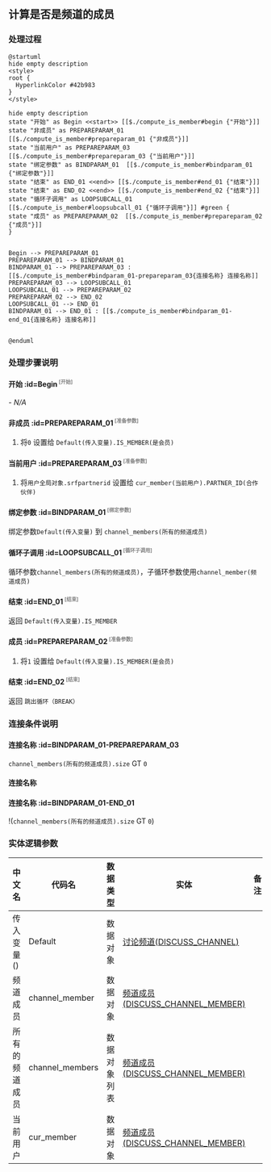 ## 计算是否是频道的成员 <!-- {docsify-ignore-all} -->

   

### 处理过程

```plantuml
@startuml
hide empty description
<style>
root {
  HyperlinkColor #42b983
}
</style>

hide empty description
state "开始" as Begin <<start>> [[$./compute_is_member#begin {"开始"}]]
state "非成员" as PREPAREPARAM_01  [[$./compute_is_member#prepareparam_01 {"非成员"}]]
state "当前用户" as PREPAREPARAM_03  [[$./compute_is_member#prepareparam_03 {"当前用户"}]]
state "绑定参数" as BINDPARAM_01  [[$./compute_is_member#bindparam_01 {"绑定参数"}]]
state "结束" as END_01 <<end>> [[$./compute_is_member#end_01 {"结束"}]]
state "结束" as END_02 <<end>> [[$./compute_is_member#end_02 {"结束"}]]
state "循环子调用" as LOOPSUBCALL_01  [[$./compute_is_member#loopsubcall_01 {"循环子调用"}]] #green {
state "成员" as PREPAREPARAM_02  [[$./compute_is_member#prepareparam_02 {"成员"}]]
}


Begin --> PREPAREPARAM_01
PREPAREPARAM_01 --> BINDPARAM_01
BINDPARAM_01 --> PREPAREPARAM_03 : [[$./compute_is_member#bindparam_01-prepareparam_03{连接名称} 连接名称]]
PREPAREPARAM_03 --> LOOPSUBCALL_01
LOOPSUBCALL_01 --> PREPAREPARAM_02
PREPAREPARAM_02 --> END_02
LOOPSUBCALL_01 --> END_01
BINDPARAM_01 --> END_01 : [[$./compute_is_member#bindparam_01-end_01{连接名称} 连接名称]]


@enduml
```


### 处理步骤说明

#### 开始 :id=Begin<sup class="footnote-symbol"> <font color=gray size=1>[开始]</font></sup>



*- N/A*
#### 非成员 :id=PREPAREPARAM_01<sup class="footnote-symbol"> <font color=gray size=1>[准备参数]</font></sup>



1. 将`0` 设置给  `Default(传入变量).IS_MEMBER(是会员)`

#### 当前用户 :id=PREPAREPARAM_03<sup class="footnote-symbol"> <font color=gray size=1>[准备参数]</font></sup>



1. 将`用户全局对象.srfpartnerid` 设置给  `cur_member(当前用户).PARTNER_ID(合作伙伴)`

#### 绑定参数 :id=BINDPARAM_01<sup class="footnote-symbol"> <font color=gray size=1>[绑定参数]</font></sup>



绑定参数`Default(传入变量)` 到 `channel_members(所有的频道成员)`
#### 循环子调用 :id=LOOPSUBCALL_01<sup class="footnote-symbol"> <font color=gray size=1>[循环子调用]</font></sup>



循环参数`channel_members(所有的频道成员)`，子循环参数使用`channel_member(频道成员)`
#### 结束 :id=END_01<sup class="footnote-symbol"> <font color=gray size=1>[结束]</font></sup>



返回 `Default(传入变量).IS_MEMBER`

#### 成员 :id=PREPAREPARAM_02<sup class="footnote-symbol"> <font color=gray size=1>[准备参数]</font></sup>



1. 将`1` 设置给  `Default(传入变量).IS_MEMBER(是会员)`

#### 结束 :id=END_02<sup class="footnote-symbol"> <font color=gray size=1>[结束]</font></sup>



返回 `跳出循环（BREAK）`


### 连接条件说明
#### 连接名称 :id=BINDPARAM_01-PREPAREPARAM_03

`channel_members(所有的频道成员).size` GT `0`
#### 连接名称 


#### 连接名称 :id=BINDPARAM_01-END_01

!(`channel_members(所有的频道成员).size` GT `0`)


### 实体逻辑参数

|    中文名   |    代码名    |  数据类型    |  实体   |备注 |
| --------| --------| -------- | -------- | --------   |
|传入变量(<i class="fa fa-check"/></i>)|Default|数据对象|[讨论频道(DISCUSS_CHANNEL)](module/discuss/discuss_channel.md)||
|频道成员|channel_member|数据对象|[频道成员(DISCUSS_CHANNEL_MEMBER)](module/discuss/discuss_channel_member.md)||
|所有的频道成员|channel_members|数据对象列表|[频道成员(DISCUSS_CHANNEL_MEMBER)](module/discuss/discuss_channel_member.md)||
|当前用户|cur_member|数据对象|[频道成员(DISCUSS_CHANNEL_MEMBER)](module/discuss/discuss_channel_member.md)||
